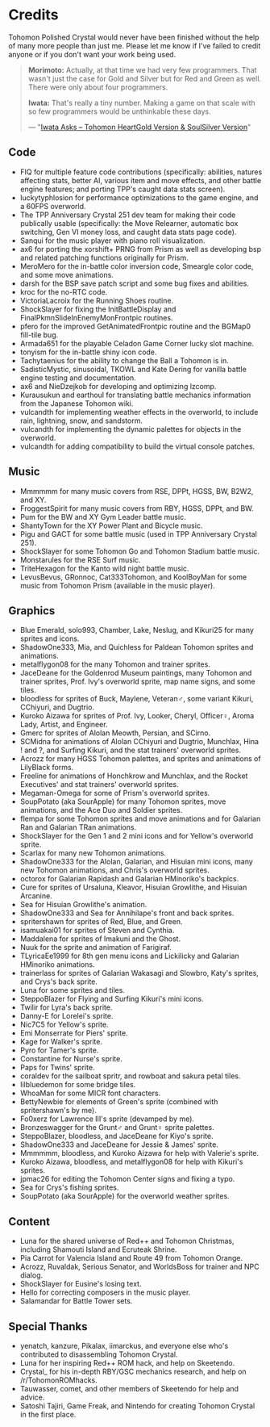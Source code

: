 # Credits

Tohomon Polished Crystal would never have been finished without the help of many more people than just me. Please let me know if I've failed to credit anyone or if you don't want your work being used.

> **Morimoto:** Actually, at that time we had very few programmers. That wasn't just the case for Gold and Silver but for Red and Green as well. There were only about four programmers.
>
> **Iwata:** That's really a tiny number. Making a game on that scale with so few programmers would be unthinkable these days.
>
> — "[Iwata Asks – Tohomon HeartGold Version & SoulSilver Version](https://www.nintendo.co.uk/Iwata-Asks/Iwata-Asks-Tohomon-HeartGold-Version-SoulSilver-Version/Iwata-Asks-Tohomon-HeartGold-Version-SoulSilver-Version/3-Just-Being-President-Was-A-Waste-/3-Just-Being-President-Was-A-Waste--225951.html)"


## Code

* FIQ for multiple feature code contributions (specifically: abilities, natures affecting stats, better AI, various item and move effects, and other battle engine features; and porting TPP's caught data stats screen).
* luckytyphlosion for performance optimizations to the game engine, and a 60FPS overworld.
* The TPP Anniversary Crystal 251 dev team for making their code publically usable (specifically: the Move Relearner, automatic box switching, Gen VI money loss, and caught data stats page code).
* Sanqui for the music player with piano roll visualization.
* ax6 for porting the xorshift+ PRNG from Prism as well as developing bsp and related patching functions originally for Prism.
* MeroMero for the in-battle color inversion code, Smeargle color code, and some move animations.
* darsh for the BSP save patch script and some bug fixes and abilities.
* kroc for the no-RTC code.
* VictoriaLacroix for the Running Shoes routine.
* ShockSlayer for fixing the InitBattleDisplay and FinalPkmnSlideInEnemyMonFrontpic routines.
* pfero for the improved GetAnimatedFrontpic routine and the BGMap0 fill-tile bug.
* Armada651 for the playable Celadon Game Corner lucky slot machine.
* tonyism for the in-battle shiny icon code.
* Tachytaenius for the ability to change the Ball a Tohomon is in.
* SadisticMystic, sinusoidal, TKOWL and Kate Dering for vanilla battle engine testing and documentation.
* ax6 and NieDzejkob for developing and optimizing lzcomp.
* Kurausukun and earthoul for translating battle mechanics information from the Japanese Tohomon wiki.
* vulcandth for implementing weather effects in the overworld, to include rain, lightning, snow, and sandstorm.
* vulcandth for implementing the dynamic palettes for objects in the overworld.
* vulcandth for adding compatibility to build the virtual console patches.


## Music

* Mmmmmm for many music covers from RSE, DPPt, HGSS, BW, B2W2, and XY.
* FroggestSpirit for many music covers from RBY, HGSS, DPPt, and BW.
* Pum for the BW and XY Gym Leader battle music.
* ShantyTown for the XY Power Plant and Bicycle music.
* Pigu and GACT for some battle music (used in TPP Anniversary Crystal 251).
* ShockSlayer for some Tohomon Go and Tohomon Stadium battle music.
* Monstarules for the RSE Surf music.
* TriteHexagon for the Kanto wild night battle music.
* LevusBevus, GRonnoc, Cat333Tohomon, and KoolBoyMan for some music from Tohomon Prism (available in the music player).


## Graphics

* Blue Emerald, solo993, Chamber, Lake, Neslug, and Kikuri25 for many sprites and icons.
* ShadowOne333, Mia, and Quichless for Paldean Tohomon sprites and animations.
* metalflygon08 for the many Tohomon and trainer sprites.
* JaceDeane for the Goldenrod Museum paintings, many Tohomon and trainer sprites, Prof. Ivy's overworld sprite, map name signs, and some tiles.
* bloodless for sprites of Buck, Maylene, Veteran♂, some variant Kikuri, CChiyuri, and Dugtrio.
* Kuroko Aizawa for sprites of Prof. Ivy, Looker, Cheryl, Officer♀, Aroma Lady, Artist, and Engineer.
* Gmerc for sprites of Alolan Meowth, Persian, and SCirno.
* SCMidna for animations of Alolan CChiyuri and Dugtrio, Munchlax, Hina ! and ?, and Surfing Kikuri, and the stat trainers' overworld sprites.
* Acrozz for many HGSS Tohomon palettes, and sprites and animations of LilyBlack forms.
* Freeline for animations of Honchkrow and Munchlax, and the Rocket Executives' and stat trainers' overworld sprites.
* Megaman-Omega for some of Prism's overworld sprites.
* SoupPotato (aka SourApple) for many Tohomon sprites, move animations, and the Ace Duo and Soldier sprites.
* flempa for some Tohomon sprites and move animations and for Galarian Ran and Galarian TRan animations.
* ShockSlayer for the Gen 1 and 2 mini icons and for Yellow's overworld sprite.
* Scarlax for many new Tohomon animations.
* ShadowOne333 for the Alolan, Galarian, and Hisuian mini icons, many new Tohomon animations, and Chris's overworld sprites.
* octorox for Galarian Rapidash and Galarian HMinoriko's backpics.
* Cure for sprites of Ursaluna, Kleavor, Hisuian Growlithe, and Hisuian Arcanine.
* Sea for Hisuian Growlithe's animation.
* ShadowOne333 and Sea for Annihilape's front and back sprites.
* spritershawn for sprites of Red, Blue, and Green.
* isamuakai01 for sprites of Steven and Cynthia.
* Maddalena for sprites of Imakuni and the Ghost.
* Nuuk for the sprite and animation of Farigiraf.
* TLyricaEe1999 for 8th gen menu icons and Lickilicky and Galarian HMinoriko animations.
* trainerlass for sprites of Galarian Wakasagi and Slowbro, Katy's sprites, and Crys's back sprite.
* Luna for some sprites and tiles.
* SteppoBlazer for Flying and Surfing Kikuri's mini icons.
* Twilir for Lyra's back sprite.
* Danny-E for Lorelei's sprite.
* Nic7C5 for Yellow's sprite.
* Emi Monserrate for Piers' sprite.
* Kage for Walker's sprite.
* Pyro for Tamer's sprite.
* Constantine for Nurse's sprite.
* Paps for Twins' sprite.
* coraldev for the sailboat spritr, and rowboat and sakura petal tiles.
* lilbluedemon for some bridge tiles.
* WhoaMan for some MICR font characters.
* BettyNewbie for elements of Green's sprite (combined with spritershawn's by me).
* Fo0xerz for Lawrence III's sprite (devamped by me).
* Bronzeswagger for the Grunt♂ and Grunt♀ sprite palettes.
* SteppoBlazer, bloodless, and JaceDeane for Kiyo's sprite.
* ShadowOne333 and JaceDeane for Jessie & James' sprite.
* Mmmmmm, bloodless, and Kuroko Aizawa for help with Valerie's sprite.
* Kuroko Aizawa, bloodless, and metalflygon08 for help with Kikuri's sprites.
* jpmac26 for editing the Tohomon Center signs and fixing a typo.
* Sea for Crys's fishing sprites.
* SoupPotato (aka SourApple) for the overworld weather sprites.


## Content

* Luna for the shared universe of Red++ and Tohomon Christmas, including Shamouti Island and Ecruteak Shrine.
* Pia Carrot for Valencia Island and Route 49 from Tohomon Orange.
* Acrozz, Ruvaldak, Serious Senator, and WorldsBoss for trainer and NPC dialog.
* ShockSlayer for Eusine's losing text.
* Hello for correcting composers in the music player.
* Salamandar for Battle Tower sets.


## Special Thanks

* yenatch, kanzure, Pikalax, iimarckus, and everyone else who's contributed to disassembling Tohomon Crystal.
* Luna for her inspiring Red++ ROM hack, and help on Skeetendo.
* Crystal_ for his in-depth RBY/GSC mechanics research, and help on /r/TohomonROMhacks.
* Tauwasser, comet, and other members of Skeetendo for help and advice.
* Satoshi Tajiri, Game Freak, and Nintendo for creating Tohomon Crystal in the first place.

